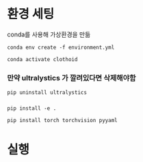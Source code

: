 # 환경 세팅

conda를 사용해 가상환경을 만듦

    conda env create -f environment.yml

    conda activate clothoid


### 만약 ultralystics 가 깔려있다면 삭제해야함

    pip uninstall ultralystics
    
###

    pip install -e .

    pip install torch torchvision pyyaml

# 실행 

